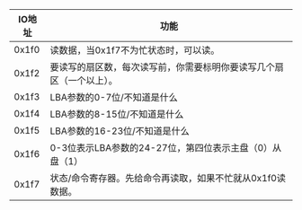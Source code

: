 | IO地址 | 功能                                                         |
| ------ | ------------------------------------------------------------ |
| 0x1f0  | 读数据，当0x1f7不为忙状态时，可以读。                        |
| 0x1f2  | 要读写的扇区数，每次读写前，你需要标明你要读写几个扇区（一个以上）。 |
| 0x1f3  | LBA参数的0-7位/不知道是什么                                  |
| 0x1f4  | LBA参数的8-15位/不知道是什么                                 |
| 0x1f5  | LBA参数的16-23位/不知道是什么                                |
| 0x1f6  | 0-3位表示LBA参数的24-27位，第四位表示主盘（0）从盘（1）      |
| 0x1f7  | 状态/命令寄存器。先给命令再读取，如果不忙就从0x1f0读数据。   |

